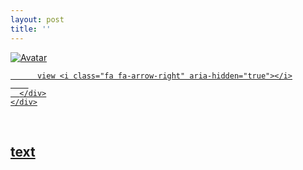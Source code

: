 ```yaml
---
layout: post
title: ''
---
```


<p class="imglist">

<div class="image-container">
  <a href="https://pic.imgdb.cn/item/5e6f3bede83c3a1e3a717157.jpg"  data-fancybox="images">
    <img src="https://pic.imgdb.cn/item/5e6f3c15e83c3a1e3a718bfd.jpg" alt="Avatar" class="image" />
    <div class="overlay">
      <div class="text">
        
          view <i class="fa fa-arrow-right" aria-hidden="true"></i>
        
      </div>
    </div>
  </a>
</div>









<a href="https://pic.imgdb.cn/item/5e6f3bede83c3a1e3a71715a.jpg" data-fancybox="images"><img src="" /></a>
<a href="https://pic.imgdb.cn/item/5e6f3bede83c3a1e3a71715c.jpg" data-fancybox="images"><img src="" /></a>
<a href="https://pic.imgdb.cn/item/5e6f3bede83c3a1e3a717160.jpg" data-fancybox="images"><img src="" /></a>
<a href="https://pic.imgdb.cn/item/5e6f3bede83c3a1e3a717163.jpg" data-fancybox="images"><img src="" /></a>
<a href="https://pic.imgdb.cn/item/5e6f3bede83c3a1e3a717167.jpg" data-fancybox="images"><img src="" /></a>
<a href="https://pic.imgdb.cn/item/5e6f3bede83c3a1e3a717169.jpg" data-fancybox="images"><img src="" /></a>
<a href="https://pic.imgdb.cn/item/5e6f3bede83c3a1e3a71716b.jpg" data-fancybox="images"><img src="" /></a>
<a href="https://pic.imgdb.cn/item/5e6f3bede83c3a1e3a71716f.jpg" data-fancybox="images"><img src="" /></a>
<a href="https://pic.imgdb.cn/item/5e6f3bede83c3a1e3a717172.jpg" data-fancybox="images"><img src="" /></a>
<a href="https://pic.imgdb.cn/item/5e6f3bede83c3a1e3a717175.jpg" data-fancybox="images"><img src="" /></a>
<a href="https://pic.imgdb.cn/item/5e6f3bede83c3a1e3a717177.jpg" data-fancybox="images"><img src="" /></a>
<a href="https://pic.imgdb.cn/item/5e6f3bede83c3a1e3a717179.jpg" data-fancybox="images"><img src="" /></a>
<a href="https://pic.imgdb.cn/item/5e6f3bede83c3a1e3a71717d.jpg" data-fancybox="images"><img src="" /></a>
<a href="https://pic.imgdb.cn/item/5e6f3bede83c3a1e3a717181.jpg" data-fancybox="images"><img src="" /></a>
<a href="https://pic.imgdb.cn/item/5e6f3bede83c3a1e3a717183.jpg" data-fancybox="images"><img src="" /></a>
<a href="https://pic.imgdb.cn/item/5e6f3bede83c3a1e3a717186.jpg" data-fancybox="images"><img src="" /></a>
<a href="https://pic.imgdb.cn/item/5e6f3bede83c3a1e3a71718b.jpg" data-fancybox="images"><img src="" /></a>
<a href="https://pic.imgdb.cn/item/5e6f3bede83c3a1e3a71718f.jpg" data-fancybox="images"><img src="" /></a>
<a href="https://pic.imgdb.cn/item/5e6f3bede83c3a1e3a717193.jpg" data-fancybox="images"><img src="" /></a>
<a href="https://pic.imgdb.cn/item/5e6f3bede83c3a1e3a717197.jpg" data-fancybox="images"><img src="" /></a>
<a href="https://pic.imgdb.cn/item/5e6f3bede83c3a1e3a71719b.jpg" data-fancybox="images"><img src="" /></a>
<a href="https://pic.imgdb.cn/item/5e6f3bede83c3a1e3a7171a0.jpg" data-fancybox="images"><img src="" /></a>
<a href="https://pic.imgdb.cn/item/5e6f3bede83c3a1e3a7171a3.jpg" data-fancybox="images"><img src="" /></a>
<a href="https://pic.imgdb.cn/item/5e6f3bede83c3a1e3a7171a8.jpg" data-fancybox="images"><img src="" /></a>
<a href="https://pic.imgdb.cn/item/5e6f3bede83c3a1e3a7171aa.jpg" data-fancybox="images"><img src="" /></a>
<a href="https://pic.imgdb.cn/item/5e6f3bede83c3a1e3a7171ad.jpg" data-fancybox="images"><img src="" /></a>
<a href="https://pic.imgdb.cn/item/5e6f3bede83c3a1e3a7171b0.jpg" data-fancybox="images"><img src="" /></a>
<a href="https://pic.imgdb.cn/item/5e6f3bede83c3a1e3a7171b4.jpg" data-fancybox="images"><img src="" /></a>
<a href="https://pic.imgdb.cn/item/5e6f3beee83c3a1e3a7171b6.jpg" data-fancybox="images"><img src="" /></a>
<a href="https://pic.imgdb.cn/item/5e6f3c15e83c3a1e3a718bc8.jpg" data-fancybox="images"><img src="" /></a>
<a href="https://pic.imgdb.cn/item/5e6f3c15e83c3a1e3a718bca.jpg" data-fancybox="images"><img src="" /></a>
<a href="https://pic.imgdb.cn/item/5e6f3c15e83c3a1e3a718bcf.jpg" data-fancybox="images"><img src="" /></a>
<a href="https://pic.imgdb.cn/item/5e6f3c15e83c3a1e3a718bd2.jpg" data-fancybox="images"><img src="" /></a>
<a href="https://pic.imgdb.cn/item/5e6f3c15e83c3a1e3a718bd4.jpg" data-fancybox="images"><img src="" /></a>
<a href="https://pic.imgdb.cn/item/5e6f3c15e83c3a1e3a718bd8.jpg" data-fancybox="images"><img src="" /></a>
<a href="https://pic.imgdb.cn/item/5e6f3c15e83c3a1e3a718bdb.jpg" data-fancybox="images"><img src="" /></a>
<a href="https://pic.imgdb.cn/item/5e6f3c15e83c3a1e3a718be3.jpg" data-fancybox="images"><img src="" /></a>
<a href="https://pic.imgdb.cn/item/5e6f3c15e83c3a1e3a718be8.jpg" data-fancybox="images"><img src="" /></a>
<a href="https://pic.imgdb.cn/item/5e6f3c15e83c3a1e3a718bec.jpg" data-fancybox="images"><img src="" /></a>
<a href="https://pic.imgdb.cn/item/5e6f3c15e83c3a1e3a718bef.jpg" data-fancybox="images"><img src="" /></a>
<a href="https://pic.imgdb.cn/item/5e6f3c15e83c3a1e3a718bf3.jpg" data-fancybox="images"><img src="" /></a>
<a href="https://pic.imgdb.cn/item/5e6f3c15e83c3a1e3a718bf5.jpg" data-fancybox="images"><img src="" /></a>
<a href="https://pic.imgdb.cn/item/5e6f3c15e83c3a1e3a718bf9.jpg" data-fancybox="images"><img src="" /></a>
<a href="https://pic.imgdb.cn/item/5e6f3c15e83c3a1e3a718bfd.jpg" data-fancybox="images"><img src="" /></a>
<a href="https://pic.imgdb.cn/item/5e6f3c15e83c3a1e3a718c01.jpg" data-fancybox="images"><img src="" /></a>
<a href="https://pic.imgdb.cn/item/5e6f3c15e83c3a1e3a718c07.jpg" data-fancybox="images"><img src="" /></a>
<a href="https://pic.imgdb.cn/item/5e6f3c16e83c3a1e3a718c0c.jpg" data-fancybox="images"><img src="" /></a>
<a href="https://pic.imgdb.cn/item/5e6f3c16e83c3a1e3a718c0e.jpg" data-fancybox="images"><img src="" /></a>
<a href="https://pic.imgdb.cn/item/5e6f3c16e83c3a1e3a718c11.jpg" data-fancybox="images"><img src="" /></a>
<a href="https://pic.imgdb.cn/item/5e6f3c16e83c3a1e3a718c16.jpg" data-fancybox="images"><img src="" /></a>
<a href="https://pic.imgdb.cn/item/5e6f3c16e83c3a1e3a718c19.jpg" data-fancybox="images"><img src="" /></a>
<a href="https://pic.imgdb.cn/item/5e6f3c16e83c3a1e3a718c1b.jpg" data-fancybox="images"><img src="" /></a>
<a href="https://pic.imgdb.cn/item/5e6f3c16e83c3a1e3a718c1e.jpg" data-fancybox="images"><img src="" /></a>
<a href="https://pic.imgdb.cn/item/5e6f3c16e83c3a1e3a718c20.jpg" data-fancybox="images"><img src="" /></a>
<a href="https://pic.imgdb.cn/item/5e6f3c16e83c3a1e3a718c22.jpg" data-fancybox="images"><img src="" /></a>
<a href="https://pic.imgdb.cn/item/5e6f3c16e83c3a1e3a718c26.jpg" data-fancybox="images"><img src="" /></a>
<a href="https://pic.imgdb.cn/item/5e6f3c16e83c3a1e3a718c2a.jpg" data-fancybox="images"><img src="" /></a>
<a href="https://pic.imgdb.cn/item/5e6f3c16e83c3a1e3a718c2c.jpg" data-fancybox="images"><img src="" /></a>
<a href="https://pic.imgdb.cn/item/5e6f3c16e83c3a1e3a718c2e.jpg" data-fancybox="images"><img src="" /></a>
<a href="https://pic.imgdb.cn/item/5e6f3c16e83c3a1e3a718c30.jpg" data-fancybox="images"><img src="" /></a>
<a href="https://pic.imgdb.cn/item/5e6f3c16e83c3a1e3a718c35.jpg" data-fancybox="images"><img src="" /></a>
<a href="https://pic.imgdb.cn/item/5e6f3c16e83c3a1e3a718c38.jpg" data-fancybox="images"><img src="" /></a>
<a href="https://pic.imgdb.cn/item/5e6f3c16e83c3a1e3a718c3b.jpg" data-fancybox="images"><img src="" /></a>
<a href="https://pic.imgdb.cn/item/5e6f3c16e83c3a1e3a718c3d.jpg" data-fancybox="images"><img src="" /></a>


</p>


## [text](https://cxcxcx.cx/works/0015a.html)